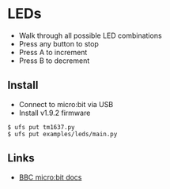 # LEDs

* Walk through all possible LED combinations
* Press any button to stop
* Press A to increment
* Press B to decrement

## Install

* Connect to micro:bit via USB
* Install v1.9.2 firmware

```
$ ufs put tm1637.py
$ ufs put examples/leds/main.py
```

## Links

* [BBC micro:bit docs](https://microbit-micropython.readthedocs.io/en/latest/tutorials/buttons.html)
